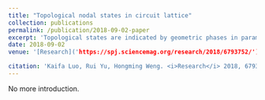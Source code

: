 ```yaml
---
title: "Topological nodal states in circuit lattice"
collection: publications
permalink: /publication/2018-09-02-paper
excerpt: 'Topological states are indicated by geometric phases in parameter space under cyclic evolution rather than by any quantum characteristics.'
date: 2018-09-02
venue: '[Research]('https://spj.sciencemag.org/research/2018/6793752/')'

citation: 'Kaifa Luo, Rui Yu, Hongming Weng. <i>Research</i> 2018, 6793752 (2018).'
---
```

No more introduction.
